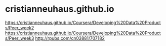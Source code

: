 # cristianneuhaus.github.io

https://cristianneuhaus.github.io/Coursera/Developing%20Data%20Products/Peer_week2
https://cristianneuhaus.github.io/Coursera/Developing%20Data%20Products/Peer_week3
http://rpubs.com/cn03881/707182

